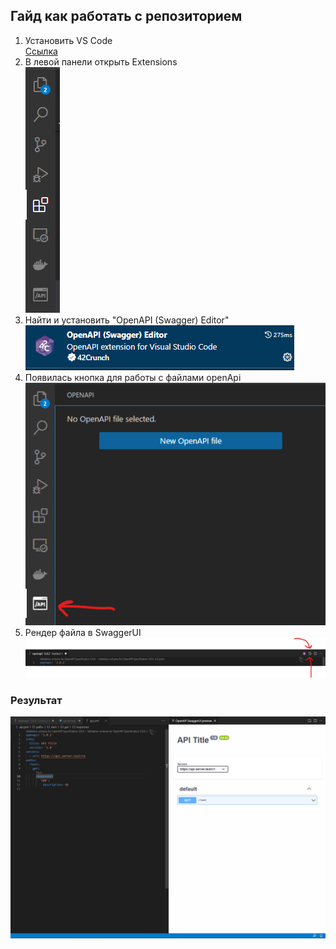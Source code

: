 ## Гайд как работать с репозиторием

1. Установить VS Code  
[Ссылка](https://code.visualstudio.com/)
2. В левой панели открыть Extensions  
![фото](left_panel_vs_code.png)
3. Найти и установить "OpenAPI (Swagger) Editor"  
![OpenAPI (Swagger) Editor](vs_code_ext.png)
4. Появилась кнопка для работы с файлами openApi  
![button](api_button.png)
5. Рендер файла в SwaggerUI  
![render](vs_code_ext_render.png)

### Результат  
![result](result.png)